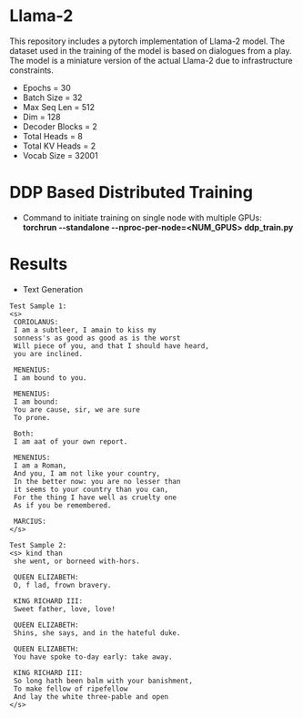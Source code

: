 # Llama-2
This repository includes a pytorch implementation of Llama-2 model. The dataset used in the training of the model is based
on dialogues from a play. The model is a miniature version of the actual Llama-2 due to infrastructure constraints.

* Epochs = 30
* Batch Size = 32
* Max Seq Len = 512
* Dim = 128
* Decoder Blocks = 2
* Total Heads = 8
* Total KV Heads = 2
* Vocab Size = 32001

# DDP Based Distributed Training
* Command to initiate training on single node with multiple GPUs: 
  **torchrun --standalone --nproc-per-node=<NUM_GPUS> ddp_train.py**

# Results

* Text Generation
```
Test Sample 1: 
<s> 
 CORIOLANUS:
 I am a subtleer, I amain to kiss my
 sonness's as good as good as is the worst
 Will piece of you, and that I should have heard,
 you are inclined.
 
 MENENIUS:
 I am bound to you.
 
 MENENIUS:
 I am bound:
 You are cause, sir, we are sure
 To prone.
 
 Both:
 I am aat of your own report.
 
 MENENIUS:
 I am a Roman,
 And you, I am not like your country,
 In the better now: you are no lesser than
 it seems to your country than you can,
 For the thing I have well as cruelty one
 As if you be remembered.
 
 MARCIUS:
</s>

Test Sample 2: 
<s> kind than
 she went, or borneed with-hors.
 
 QUEEN ELIZABETH:
 O, f lad, frown bravery.
 
 KING RICHARD III:
 Sweet father, love, love!
 
 QUEEN ELIZABETH:
 Shins, she says, and in the hateful duke.
 
 QUEEN ELIZABETH:
 You have spoke to-day early: take away.
 
 KING RICHARD III:
 So long hath been balm with your banishment,
 To make fellow of ripefellow
 And lay the white three-pable and open
</s>
```
